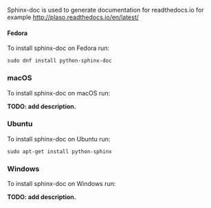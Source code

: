 Sphinx-doc is used to generate documentation for readthedocs.io for example
http://plaso.readthedocs.io/en/latest/

#### Fedora

To install sphinx-doc on Fedora run:
```
sudo dnf install python-sphinx-doc
```

### macOS

To install sphinx-doc on macOS run:

**TODO: add description.**

### Ubuntu

To install sphinx-doc on Ubuntu run:
```
sudo apt-get install python-sphinx
```

### Windows

To install sphinx-doc on Windows run:

**TODO: add description.**

